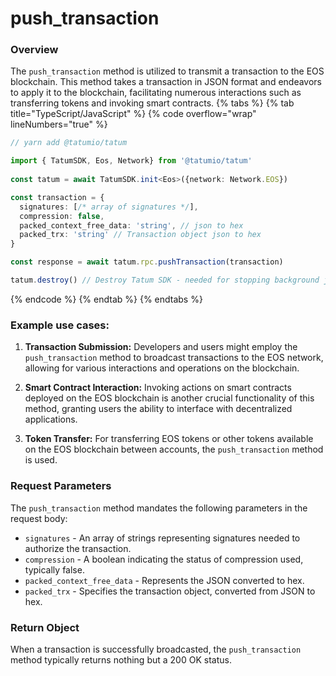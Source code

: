 # push_transaction

### Overview

The `push_transaction` method is utilized to transmit a transaction to the EOS blockchain. This method takes a transaction in JSON format and endeavors to apply it to the blockchain, facilitating numerous interactions such as transferring tokens and invoking smart contracts.
{% tabs %}
{% tab title="TypeScript/JavaScript" %}
{% code overflow="wrap" lineNumbers="true" %}
```typescript
// yarn add @tatumio/tatum

import { TatumSDK, Eos, Network} from '@tatumio/tatum'
  
const tatum = await TatumSDK.init<Eos>({network: Network.EOS})

const transaction = { 
  signatures: [/* array of signatures */], 
  compression: false, 
  packed_context_free_data: 'string', // json to hex
  packed_trx: 'string' // Transaction object json to hex
}

const response = await tatum.rpc.pushTransaction(transaction)

tatum.destroy() // Destroy Tatum SDK - needed for stopping background jobs
```
{% endcode %}
{% endtab %}
{% endtabs %}

### Example use cases:

1. **Transaction Submission:**
   Developers and users might employ the `push_transaction` method to broadcast transactions to the EOS network, allowing for various interactions and operations on the blockchain.

2. **Smart Contract Interaction:**
   Invoking actions on smart contracts deployed on the EOS blockchain is another crucial functionality of this method, granting users the ability to interface with decentralized applications.

3. **Token Transfer:**
   For transferring EOS tokens or other tokens available on the EOS blockchain between accounts, the `push_transaction` method is used.

### Request Parameters

The `push_transaction` method mandates the following parameters in the request body:

 * `signatures` - An array of strings representing signatures needed to authorize the transaction.
 * `compression` - A boolean indicating the status of compression used, typically false.
 * `packed_context_free_data` - Represents the JSON converted to hex.
 * `packed_trx` - Specifies the transaction object, converted from JSON to hex.

### Return Object

When a transaction is successfully broadcasted, the `push_transaction` method typically returns nothing but a 200 OK status.